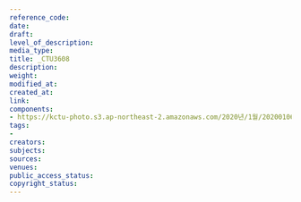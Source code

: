 ```yaml
---
reference_code: 
date: 
draft: 
level_of_description: 
media_type: 
title: _CTU3608
description: 
weight: 
modified_at: 
created_at: 
link: 
components:
- https://kctu-photo.s3.ap-northeast-2.amazonaws.com/2020년/1월/20200106_마사회+고+문중원+기수+죽음의+진상규명과+책임자+처벌+위한+시민대책위원회+청와대+상여+행진/_CTU3608.jpg
tags:
- 
creators: 
subjects: 
sources: 
venues: 
public_access_status: 
copyright_status: 
---
```


